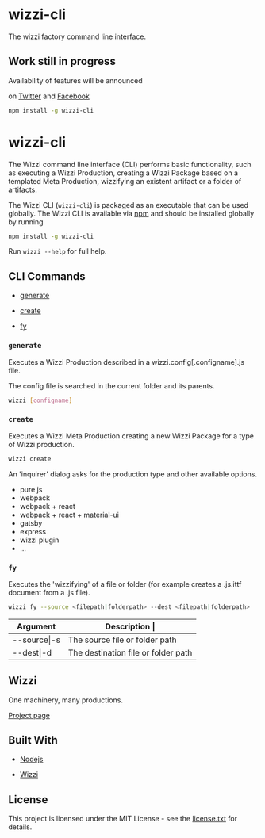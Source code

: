 # wizzi-cli

The wizzi factory command line interface.


## Work still in progress

Availability of features will be announced

on [Twitter](https://twitter.com/wizziteam) and [Facebook](https://www.facebook.com/wizzifactory)


```sh
npm install -g wizzi-cli
```
# wizzi-cli
The Wizzi command line interface (CLI) performs basic functionality, such as executing a Wizzi Production, creating a Wizzi Package based on a templated Meta Production, wizzifying an existent artifact or a folder of artifacts.

The Wizzi CLI (`wizzi-cli`) is packaged as an executable that can be used globally. The Wizzi CLI is available via [npm](https://www.npmjs.com/) and should be installed globally by running

```sh
npm install -g wizzi-cli
```
Run `wizzi --help` for full help.

## CLI Commands
* [generate](#generate)

* [create](#create)

* [fy](#fy)

### `generate`
Executes a Wizzi Production described in a wizzi.config[.configname].js file.

The config file is searched in the current folder and its parents.

```sh
wizzi [configname]
```
### `create`
Executes a Wizzi Meta Production creating a new Wizzi Package for a type of Wizzi production.

```sh
wizzi create
```
An 'inquirer' dialog asks for the production type and other available options.

* pure js 
* webpack 
* webpack + react 
* webpack + react + material-ui 
* gatsby 
* express 
* wizzi plugin 
* ... 
### `fy`
Executes the 'wizzifying' of a file or folder (for example creates a .js.ittf document from a .js file).

```sh
wizzi fy --source <filepath|folderpath> --dest <filepath|folderpath>
```

<table>
<thead>
<th>Argument</th>
<th>Description                                                                                                                                                                                                                             |</th>
</thead>
<tbody>
<tr>
<td>--source|-s <filepath|folderpath></td>
<td>The source file or folder path</td>
</tr>
<tr>
<td>--dest|-d <filepath|folderpath></td>
<td>The destination file or folder path</td>
</tr>
</tbody>
</table>

## Wizzi

One machinery, many productions.



<p><a href="https://stfnbssl.github.io/wizzi">Project page</a></p>

## Built With
* [Nodejs](https://nodejs.org)

* [Wizzi](https://github.com/stfnbssl/wizzi)


## License

<p>This project is licensed under the MIT License - see the <a href="license.txt">license.txt</a> for details.</p>

